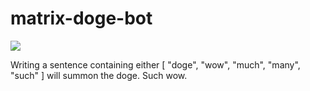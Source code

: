 # matrix-doge-bot

![](https://img.shields.io/matrix/!mCUETrwJCsmURvIprv/matrix.org.svg)

Writing a sentence containing either [ "doge", "wow", "much", "many", "such" ] will summon the doge. Such wow.

